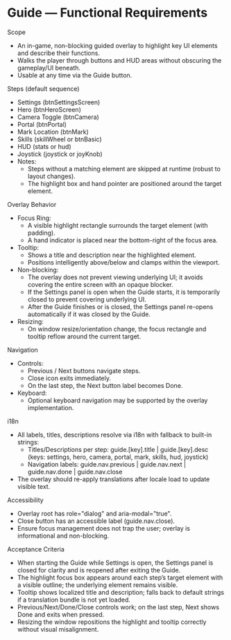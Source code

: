 # Guide — Functional Requirements

Scope
- An in-game, non-blocking guided overlay to highlight key UI elements and describe their functions.
- Walks the player through buttons and HUD areas without obscuring the gameplay/UI beneath.
- Usable at any time via the Guide button.

Steps (default sequence)
- Settings (btnSettingsScreen)
- Hero (btnHeroScreen)
- Camera Toggle (btnCamera)
- Portal (btnPortal)
- Mark Location (btnMark)
- Skills (skillWheel or btnBasic)
- HUD (stats or hud)
- Joystick (joystick or joyKnob)
- Notes:
  - Steps without a matching element are skipped at runtime (robust to layout changes).
  - The highlight box and hand pointer are positioned around the target element.

Overlay Behavior
- Focus Ring:
  - A visible highlight rectangle surrounds the target element (with padding).
  - A hand indicator is placed near the bottom-right of the focus area.
- Tooltip:
  - Shows a title and description near the highlighted element.
  - Positions intelligently above/below and clamps within the viewport.
- Non-blocking:
  - The overlay does not prevent viewing underlying UI; it avoids covering the entire screen with an opaque blocker.
  - If the Settings panel is open when the Guide starts, it is temporarily closed to prevent covering underlying UI.
  - After the Guide finishes or is closed, the Settings panel re-opens automatically if it was closed by the Guide.
- Resizing:
  - On window resize/orientation change, the focus rectangle and tooltip reflow around the current target.

Navigation
- Controls:
  - Previous / Next buttons navigate steps.
  - Close icon exits immediately.
  - On the last step, the Next button label becomes Done.
- Keyboard:
  - Optional keyboard navigation may be supported by the overlay implementation.

i18n
- All labels, titles, descriptions resolve via i18n with fallback to built-in strings:
  - Titles/Descriptions per step: guide.[key].title | guide.[key].desc (keys: settings, hero, camera, portal, mark, skills, hud, joystick)
  - Navigation labels: guide.nav.previous | guide.nav.next | guide.nav.done | guide.nav.close
- The overlay should re-apply translations after locale load to update visible text.

Accessibility
- Overlay root has role="dialog" and aria-modal="true".
- Close button has an accessible label (guide.nav.close).
- Ensure focus management does not trap the user; overlay is informational and non-blocking.

Acceptance Criteria
- When starting the Guide while Settings is open, the Settings panel is closed for clarity and is reopened after exiting the Guide.
- The highlight focus box appears around each step’s target element with a visible outline; the underlying element remains visible.
- Tooltip shows localized title and description; falls back to default strings if a translation bundle is not yet loaded.
- Previous/Next/Done/Close controls work; on the last step, Next shows Done and exits when pressed.
- Resizing the window repositions the highlight and tooltip correctly without visual misalignment.
